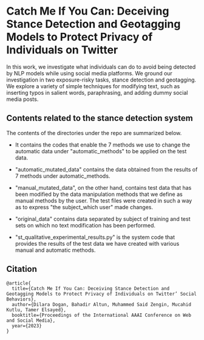 
# Catch Me If You Can: Deceiving Stance Detection and Geotagging Models to Protect Privacy of Individuals on Twitter

In this work, we investigate what individuals can do to avoid being detected by NLP models while using social media platforms. We ground our investigation in two exposure-risky tasks, stance detection and geotagging. We explore a variety of simple techniques for modifying text, such as inserting typos in salient words, paraphrasing, and adding dummy social media posts.


## Contents related to the stance detection system

The contents of the directories under the repo are summarized below.

- It contains the codes that enable the 7 methods we use to change the automatic data under "automatic_methods" to be applied on the test data.

- "automatic_mutated_data" contains the data obtained from the results of 7 methods under automatic_methods.
- "manual_mutated_data", on the other hand, contains test data that has been modified by the data manipulation methods that we define as manual methods by the user. The test files were created in such a way as to express "the subject_which user" made changes.

- "original_data" contains data separated by subject of training and test sets on which no text modification has been performed.

- "st_qualitative_experimental_results.py" is the system code that provides the results of the test data we have created with various manual and automatic methods.


  
## Citation

  
    @article{
      title={Catch Me If You Can: Deceiving Stance Detection and Geotagging Models to Protect Privacy of Individuals on Twitter’ Social Behaviors},
      author={Dilara Dogan, Bahadir Altun, Muhammed Said Zengin, Mucahid Kutlu, Tamer Elsayed},
      booktitle={Proceedings of the International AAAI Conference on Web and Social Media},
      year={2023}
    }


  